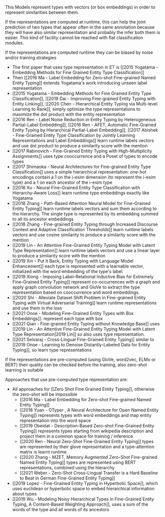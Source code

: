 This Models represent types with vectors (or box embeddings) in order to represent similarities between them.

If the representations are computed at runtime, this can help the joint prediction of two types that appear often in the same annotation because they will have also similar representation and probably the infer both them is easier. This kind of facility cannot be reached with flat classification modules. 

If the representations are computed runtime they can be biased by noise and/or training strategies

- The first paper that uses type representation in ET is [[2015 Yogatama - Embedding Methods for Fine Grained Entity Type Classification]]
- Then [[2016 Ma - Label Embedding for Zero-shot Fine-grained Named Entity Typing]] extends Yogatama's work introducing unseen label representation
- [[2015 Yogatama - Embedding Methods for Fine Grained Entity Type Classification]], [[2019 Dai - Improving Fine-grained Entity Typing with Entity Linking]], [[2020 Chen - Hierarchical Entity Typing via Multi-level Learning to Rank]],  simply optimize the type representations to maximize the dot product with the entity representation
- [[2016 Ren  - Label Noise Reduction in Entity Typing by Heterogeneous Partial-Label Embedding]], [[2016 Ren - AFET, Automatic Fine-Grained Entity Typing by Hierarchical Partial-Label Embedding]], [[2017 Abishek - Fine-Grained Entity Type Classification by Jointly Learning Representations and Label Embeddings]] learn runtime labels vectors and use dot product to produce a similarity score with the mention
- [[2017 Rabinovich - Fine-Grained Entity Typing with High-Multiplicity Assignments]] uses type cooccurrence and a Poset of types to encode types 
- [[2017 Shimaoka - Neural Architectures for Fine-grained Entity Type Classification]] uses a simple hierarchical representation: one-hot encodings contain a 1 on the i-esim dimension (to represent the i-esim type) and a 1 on each ancestor of the i-esim type
- [[2018 Xu - Neural Fine-Grained Entity Type Classification with Hierarchy-Aware Loss]] learn runtime type embeddings exactly like Yogatama
- [[2018 Zhang - Path-Based Attention Neural Model for Fine-Grained Entity Typing]] learn runtime labels vectors and sum them according to the hierarchy. The single type is represented by its embedding summed to all its ancestor embeddings
- [[2018 Zhang - Fine-grained Entity Typing through Increased Discourse Context and Adaptive Classification Thresholds]] learn runtime labels vectors and use cosine similarity to produce a similarity score with the mention
- [[2019 Lin - An Attentive Fine-Grained Entity Typing Model with Latent Type Representation]] learn runtime labels vectors and use a linear layer to produce a similarity score with the mention
- [[2019 Xin - Put It Back, Entity Typing with Language Model Enhancement]] each type is represented with a learnable vector, initialized with the word embedding of the type's label. 
- [[2019 Xiong - Imposing Label-Relational Inductive Bias for Extremely Fine-Grained Entity Typing]] represent co-occurrences with a graph and apply graph convolution network and GloVe to extract the type representation based on cooccurrence and word embeddings.
- [[2020 Shi - Alleviate Dataset Shift Problem in Fine-grained Entity Typing with Virtual Adversarial Training]] learn runtime representations and use them in the loss
- [[2021 Onoe - Modeling Fine-Grained Entity Types with Box Embeddings]]: represent each type with box
- [[2021 Qian - Fine-grained Entity Typing without Knowledge Base]] uses [[2019 Lin - An Attentive Fine-Grained Entity Typing Model with Latent Type Representation|2019 Lin]] so also uses type representation.
- [[2021 Selvaraj - Cross-Lingual Fine-Grained Entity Typing]] similar to [[2019 Onoe - Learning to Denoise Distantly-Labeled Data for Entity Typing]], so learn type representations

If the representations are pre-computed (using GloVe, word2vec, ELMo or BERT) their quality can be checked before the training, also zero-shot learning is suitable

Approaches that use pre-computed type representation are:

- All approaches for [[Zero Shot Fine Grained Entity Typing]], otherwise the zero-shot will be impossible
	- [[2016 Ma - Label Embedding for Zero-shot Fine-grained Named Entity Typing]]
	- [[2018 Yuan - OTyper , A Neural Architecture for Open Named Entity Typing]] represents types with word embeddings and map entity representation into the word space
	- [[2019 Obeidat - Description-Based Zero-shot Fine-Grained Entity Typing]] represents types starting from wikipedia description and project them in a common space for training / inference
	- [[2020 Ren - Neural Zero-Shot Fine-Grained Entity Typing]] types are represented by their glove representation and a type-attention matrix is learnt runtime
	- [[2020 Zhang - MZET, Memory Augmented Zero-Shot Fine-grained Named Entity Typing]] types are represented using BERT representations, combined using the hierarchy
	- [[2021 Weber - Zero-Shot Cross-Lingual Transfer is a Hard Baseline to Beat in German Fine-Grained Entity Typing]]
- [[2019 Lopez - Fine-Grained Entity Typing in Hyperbolic Space]], which uses euclidean or hyperbolic space to embed hierarchical information about types
- [[2019 Wu - Modeling Noisy Hierarchical Types in Fine-Grained Entity Typing, A Content-Based Weighting Approach]], uses a sum of the words of the type and all words of its ancestors

